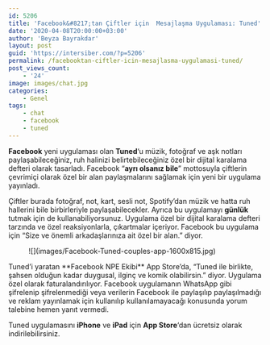 ```yaml
---
id: 5206
title: 'Facebook&#8217;tan Çiftler için  Mesajlaşma Uygulaması: Tuned'
date: '2020-04-08T20:00:00+03:00'
author: 'Beyza Bayrakdar'
layout: post
guid: 'https://intersiber.com/?p=5206'
permalink: /facebooktan-ciftler-icin-mesajlasma-uygulamasi-tuned/
post_views_count:
    - '24'
image: images/chat.jpg
categories:
    - Genel
tags:
    - chat
    - facebook
    - tuned
---
```


**Facebook** yeni uygulaması olan **Tuned**‘u müzik, fotoğraf ve aşk notları paylaşabileceğiniz, ruh halinizi belirtebileceğiniz özel bir dijital karalama defteri olarak tasarladı. Facebook “**ayrı olsanız bile**” mottosuyla çiftlerin çevrimiçi olarak özel bir alan paylaşmalarını sağlamak için yeni bir uygulama yayınladı.

Çiftler burada fotoğraf, not, kart, sesli not, Spotify’dan müzik ve hatta ruh hallerini bile birbirleriyle paylaşabilecekler. Ayrıca bu uygulamayı **günlük** tutmak için de kullanabiliyorsunuz. Uygulama özel bir dijital karalama defteri tarzında ve özel reaksiyonlarla, çıkartmalar içeriyor. Facebook bu uygulama için “Size ve önemli arkadaşlarınıza ait özel bir alan.” diyor.

<figure class="wp-block-image size-large">![](images/Facebook-Tuned-couples-app-1600x815.jpg)</figure>Tuned’i yaratan **Facebook NPE Ekibi** App Store’da, “Tuned ile birlikte, şahsen olduğun kadar duygusal, ilginç ve komik olabilirsin.” diyor. Uygulama özel olarak faturalandırılıyor. Facebook uygulamanın WhatsApp gibi şifrelenip şifrelenmediği veya verilerin Facebook ile paylaşılıp paylaşılmadığı ve reklam yayınlamak için kullanılıp kullanılamayacağı konusunda yorum talebine hemen yanıt vermedi.

Tuned uygulamasını **iPhone** ve **iPad** için **App Store**‘dan ücretsiz olarak indirilebilirsiniz.